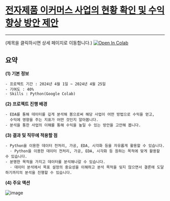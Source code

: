 # [전자제품 이커머스 사업의 현황 확인 및 수익 향상 방안 제안](https://github.com/videpurple/portfolio/blob/main/%EC%82%AC%EC%97%85%EB%B6%84%EC%84%9D/Notebook/E_commerce_EDA_team2_%EC%9D%B4%EB%B3%B4%EB%9D%BC.ipynb)
---
(제목을 클릭하시면 상세 페이지로 이동합니다.)
[![Open In Colab](https://colab.research.google.com/assets/colab-badge.svg)](https://colab.research.google.com/github/videpurple/portfolio/blob/main/%EC%82%AC%EC%97%85%EB%B6%84%EC%84%9D/Notebook/E_commerce_EDA_team2_%EC%9D%B4%EB%B3%B4%EB%9D%BC.ipynb)

## 요약
**(1) 기본 정보**
```
- 프로젝트 기간 : 2024년 4월 1일 ~ 2024년 4월 25일
- 기여도 : 40%
- Skills : Python(Google Colab)
```

**(2) 프로젝트 진행 배경**
```
- EDA를 통해 데이터를 깊게 분석해 봄으로써 해당 사업이 어떤 방법으로 수익을 얻고,
  수익에 영향을 주는 지표가 어떤 것인지 알아봅니다.
- 분석을 통한 사업의 이해를 통해 수익을 높일 수 있는 방안을 고안해 봅니다.
```

**(3) 결과 및 직무에 적용할 점**
```
- Python을 이용한 데이터 전처리, 가공, EDA, 시각화 등을 자유롭게 활용할 수 있습니다.
  · Python을 이용한 데이터 전처리, 가공, EDA, 시각화 등 원하는 목적에 맞게 활용할 수 있습니다.
- 분명한 목적을 가지고 데이터를 분석해나갈 수 있습니다.
  · 데이터 분석에서 목표 설정의 중요성을 이해하고 분석 목적을 잊지 않으면서 결론에 도달하기까지의 분석을 진행할 수 있습니다.
```

**(4) 주요 액션**  

![image](https://github.com/videpurple/portfolio/assets/158250961/24059df3-beec-409a-8559-b857cd645099)
